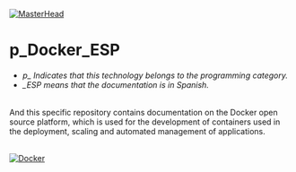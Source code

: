 [![MasterHead](http://dicer0.com/wp-content/uploads/2024/07/Docker-di_cer0-Banner.png)](https://dicer0.com/#skills)
# p_Docker_ESP
<h6 align="justify">
  <ul>
    <li>p_ Indicates that this technology belongs to the programming category.</li>
    <li>_ESP means that the documentation is in Spanish.</li>
  </ul>
</h6>
And this specific repository contains documentation on the Docker open source platform, which is used for the development of containers used in the deployment, scaling and automated management of applications.
&nbsp;
<br/>
&nbsp;

[![Docker](http://dicer0.com/wp-content/uploads/2024/07/p_Docker_MkII.png)](https://dicer0.com/#skills)
